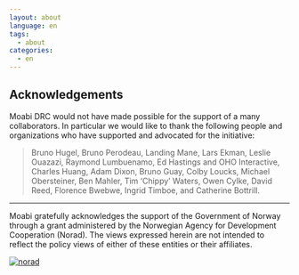 ```yaml
---
layout: about
language: en
tags:
  - about
categories:
  - en
---
```

## Acknowledgements

Moabi DRC would not have made possible for the support of a many collaborators. In particular we would like to thank the following people and organizations who have supported and advocated for the initiative:

>Bruno Hugel, Bruno Perodeau, Landing Mane, Lars Ekman, Leslie Ouazazi, Raymond Lumbuenamo, Ed Hastings and OHO Interactive, Charles Huang, Adam Dixon, Bruno Guay, Colby Loucks, Michael Obersteiner, Ben Mahler, Tim ‘Chippy’ Waters, Owen Cylke, David Reed, Florence Bwebwe, Ingrid Timboe, and Catherine Bottrill.


* * *
<p class="small center quiet">Moabi gratefully acknowledges the support of the Government of Norway through a grant administered by the Norwegian Agency for Development Cooperation (Norad). The views expressed herein are not intended to reflect the policy views of either of these entities or their affiliates.</p>
<div class="logo center">
    <a class="pad1" href="http://www.norad.no/en/front-page">
        <img src="{{site.baseurl}}/img/logos/norad_logo.png" alt="norad">
    </a>
</div>
